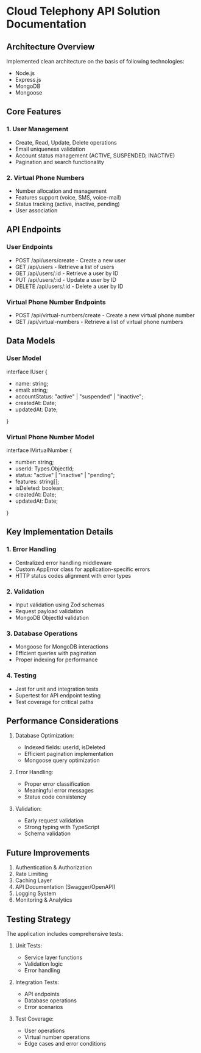 # Cloud Telephony API Solution Documentation

## Architecture Overview

Implemented clean architecture on the basis of following technologies:

- Node.js
- Express.js
- MongoDB
- Mongoose

## Core Features

### 1. User Management

- Create, Read, Update, Delete operations
- Email uniqueness validation
- Account status management (ACTIVE, SUSPENDED, INACTIVE)
- Pagination and search functionality

### 2. Virtual Phone Numbers

- Number allocation and management
- Features support (voice, SMS, voice-mail)
- Status tracking (active, inactive, pending)
- User association

## API Endpoints

### User Endpoints

- POST /api/users/create - Create a new user
- GET /api/users - Retrieve a list of users
- GET /api/users/:id - Retrieve a user by ID
- PUT /api/users/:id - Update a user by ID
- DELETE /api/users/:id - Delete a user by ID

### Virtual Phone Number Endpoints

- POST /api/virtual-numbers/create - Create a new virtual phone number
- GET /api/virtual-numbers - Retrieve a list of virtual phone numbers

## Data Models

### User Model

interface IUser {

- name: string;
- email: string;
- accountStatus: "active" | "suspended" | "inactive";
- createdAt: Date;
- updatedAt: Date;

}

### Virtual Phone Number Model

interface IVirtualNumber {

- number: string;
- userId: Types.ObjectId;
- status: "active" | "inactive" | "pending";
- features: string[];
- isDeleted: boolean;
- createdAt: Date;
- updatedAt: Date;

}

## Key Implementation Details

### 1. Error Handling

- Centralized error handling middleware
- Custom AppError class for application-specific errors
- HTTP status codes alignment with error types

### 2. Validation

- Input validation using Zod schemas
- Request payload validation
- MongoDB ObjectId validation

### 3. Database Operations

- Mongoose for MongoDB interactions
- Efficient queries with pagination
- Proper indexing for performance

### 4. Testing

- Jest for unit and integration tests
- Supertest for API endpoint testing
- Test coverage for critical paths

## Performance Considerations

1. Database Optimization:

   - Indexed fields: userId, isDeleted
   - Efficient pagination implementation
   - Mongoose query optimization

2. Error Handling:

   - Proper error classification
   - Meaningful error messages
   - Status code consistency

3. Validation:
   - Early request validation
   - Strong typing with TypeScript
   - Schema validation

## Future Improvements

1. Authentication & Authorization
2. Rate Limiting
3. Caching Layer
4. API Documentation (Swagger/OpenAPI)
5. Logging System
6. Monitoring & Analytics

## Testing Strategy

The application includes comprehensive tests:

1. Unit Tests:

   - Service layer functions
   - Validation logic
   - Error handling

2. Integration Tests:

   - API endpoints
   - Database operations
   - Error scenarios

3. Test Coverage:
   - User operations
   - Virtual number operations
   - Edge cases and error conditions
